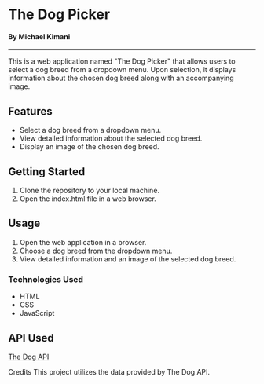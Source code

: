 # The Dog Picker

#### By Michael Kimani

---

This is a web application named "The Dog Picker" that allows users to select a dog breed from a dropdown menu. Upon selection, it displays information about the chosen dog breed along with an accompanying image.

## Features

- Select a dog breed from a dropdown menu.
- View detailed information about the selected dog breed.
- Display an image of the chosen dog breed.

## Getting Started

1. Clone the repository to your local machine.
2. Open the index.html file in a web browser.

## Usage

1. Open the web application in a browser.
2. Choose a dog breed from the dropdown menu.
3. View detailed information and an image of the selected dog breed.

### Technologies Used

- HTML
- CSS
- JavaScript

## API Used

[The Dog API](https://www.thedogapi.com/ "Dog API")

Credits
This project utilizes the data provided by The Dog API.
